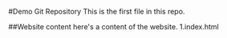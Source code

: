 #Demo Git Repository
This is the first file in this repo.

##Website content
here's a content of the website.
1.index.html



